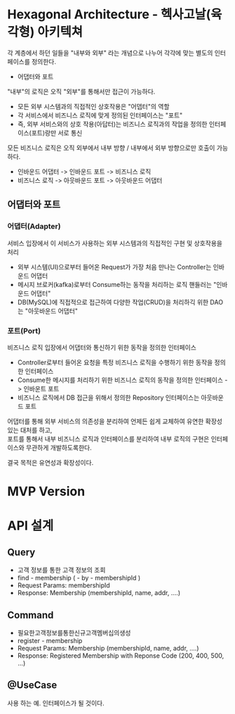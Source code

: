 # Hexagonal Architecture - 헥사고날(육각형) 아키텍쳐
각 계층에서 하던 일들을 "내부와 외부" 라는 개념으로 나누어 각각에 맞는 별도의 인터페이스를 정의한다.  
- 어댑터와 포트

"내부"의 로직은 오직 "외부"를 통해서만 접근이 가능하다.  
- 모든 외부 시스템과의 직접적인 상호작용은 "어뎁터"의 역할
- 각 서비스에서 비즈니스 로직에 맞게 정의된 인터페이스는 "포트"
- 즉, 외부 서비스와의 상호 작용(아답터)는 비즈니스 로직과의 작업을 정의한 인터페이스(포트)랑만 서로 통신

모든 비즈니스 로직은 오직 외부에서 내부 방향 / 내부에서 외부 방향으로만 호출이 가능하다.
- 인바운드 어댑터 -> 인바운드 포트 -> 비즈니스 로직
- 비즈니스 로직 -> 아웃바운드 포트 -> 아웃바운드 어댑터

## 어댑터와 포트
### 어댑터(Adapter)
서비스 입장에서 이 서비스가 사용하는 외부 시스템과의 직접적인 구현 및 상호작용을 처리
- 외부 시스템(UI)으로부터 들어온 Request가 가장 처음 만나는 Controller는 인바운드 어댑터
- 메시지 브로커(kafka)로부터 Consume하는 동작을 처리하는 로직 핸들러는 "인바운드 어댑터"
- DB(MySQL)에 직접적으로 접근하여 다양한 작업(CRUD)을 처리하긱 위한 DAO는 "아웃바운드 어댑터"

### 포트(Port)
비즈니스 로직 입장에서 어댑터와 통신하기 위한 동작을 정의한 인터페이스
- Controller로부터 들어온 요청을 특정 비즈니스 로직을 수행하기 위한 동작을 정의한 인터페이스
- Consume한 메시지를 처리하기 위한 비즈니스 로직의 동작을 정의한 인터페이스 -> 인바운트 포트
- 비즈니스 로직에서 DB 접근을 위해서 정의한 Repository 인터페이스는 아웃바운드 포트

어댑터를 통해 외부 서비스의 의존성을 분리하여 언제든 쉽게 교체하여 유연한 확장성 있는 대처를 하고,  
포트를 통해서 내부 비즈니스 로직과 인터페이스를 분리하여 내부 로직의 구현은 인터페이스와 무관하게 개발하도록한다.  

결국 목적은 유연성과 확장성이다.

# MVP Version

# API 설계
## Query
- 고객 정보를 통한 고객 정보의 조회
-  find - membership ( - by - membershipId )
- Request Params: membershipId
- Response: Membership (membershipId, name, addr, ....)

## Command
- 필요한고객정보를통한신규고객멤버십의생성
- register - membership
- Request Params: Membership (membershipId, name, addr, ....)
- Response: Registered Membership with Reponse Code (200, 400, 500, ...)

## @UseCase
사용 하는 예. 인터페이스가 될 것이다. 